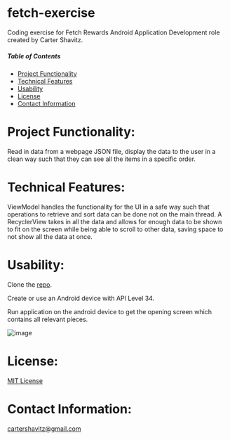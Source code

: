 # fetch-exercise
Coding exercise for Fetch Rewards Android Application Development role created by Carter Shavitz.

##### Table of Contents
- [Project Functionality](#Project_Functionality)
- [Technical Features](#Technical_Features)
- [Usability](#Usability)
- [License](#License)
- [Contact Information](#Contact_Information)

# Project Functionality:
Read in data from a webpage JSON file, display the data to the user in a clean way such that they can see all the items in a specific order.

# Technical Features:
ViewModel handles the functionality for the UI in a safe way such that operations to retrieve and sort data can be done not on the main thread. A RecyclerView takes in all the data and allows for enough data to be shown to fit on the screen while being able to scroll to other data, saving space to not show all the data at once.

# Usability:
Clone the [repo](https://github.com/CarterShav/fetch-exercise/tree/main).

Create or use an Android device with API Level 34.

Run application on the android device to get the opening screen which contains all relevant pieces.

![image](https://github.com/CarterShav/fetch-exercise/assets/106998523/5f1c2ed4-30b6-4210-b8fb-68e1fef0ce43)

# License:
[MIT License](https://opensource.org/license/mit)

# Contact Information:
cartershavitz@gmail.com

